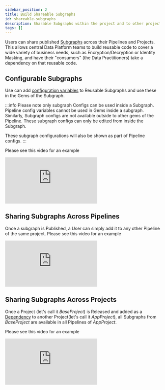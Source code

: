```yaml
---
sidebar_position: 2
title: Build Shareable Subgraphs
id: shareable-subgraphs
description: Sharable Subgraphs within the project and to other projects
tags: []
---
```


Users can share published [Subgraphs](/docs/low-code-spark/gems/subgraph/subgraph.md) across their Pipelines and Projects. This allows central Data Platform teams to build reusable code to cover a wide variety of business needs, such as Encryption/Decryption or Identity Masking, and have their "consumers" (the Data Practitioners) take a dependency on that reusable code.

## Configurable Subgraphs

Use can add [configuration variables](/docs/low-code-spark/gems/subgraph/subgraph.md#subgraph-configurations) to Reusable Subgraphs and use these in the Gems of the Subgraph.

:::info
Please note only subgraph Configs can be used inside a Subgraph. Pipeline config variables cannot be used in Gems inside a subgraph. Similarly, Subgraph configs are not available outside to other gems of the Pipeline.
These subgraph configs can only be edited from inside the Subgraph.

These subgraph configurations will also be shown as part of Pipeline configs.
:::

Please see this video for an example

<div style={{position: 'relative', 'padding-bottom': '56.25%', height: 0}}>
   <iframe src="https://www.loom.com/embed/0aead9d3957b40d48574e3dfd09d2740" frameborder="0" webkitallowfullscreen mozallowfullscreen allowfullscreen
      style={{position: 'absolute', top: 0, left: 0, width: '100%', height: '100%'}}></iframe>
</div>

## Sharing Subgraphs Across Pipelines

Once a subgraph is Published, a User can simply add it to any other Pipeline of the same project.
Please see this video for an example

<div style={{position: 'relative', 'padding-bottom': '56.25%', height: 0}}>
   <iframe src="https://www.loom.com/embed/c7a5bc325e574c8181cb011f193fd1d4" frameborder="0" webkitallowfullscreen mozallowfullscreen allowfullscreen
      style={{position: 'absolute', top: 0, left: 0, width: '100%', height: '100%'}}></iframe>
</div>

## Sharing Subgraphs Across Projects

Once a Project (let's call it _BaseProject_) is Released and added as a [Dependency](/docs/package-hub/package-hub.md#Use-a-package) to another Project(let's call it _AppProject_), all Subgraphs from _BaseProject_ are available in all Pipelines of _AppProject_.

Please see this video for an example

<div style={{position: 'relative', 'padding-bottom': '56.25%', height: 0}}>
   <iframe src="https://www.loom.com/embed/dc107ed4ebf54fa08a832e7fb40f4c03" frameborder="0" webkitallowfullscreen mozallowfullscreen allowfullscreen
      style={{position: 'absolute', top: 0, left: 0, width: '100%', height: '100%'}}></iframe>
</div>

